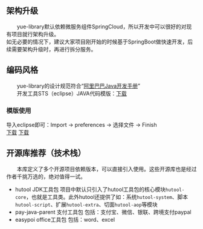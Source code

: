 ## 架构升级
　　yue-library默认依赖微服务组件SpringCloud，所以开发中可以很好的对现有项目就行架构升级。<br>
如无必要的情况下，建议大家项目刚开始的时候基于SpringBoot做快速开发，后续需要架构升级时，再进行拆分服务。

## 编码风格
　　yue-library的设计规范符合“[阿里巴巴Java开发手册](https://gitee.com/yl-yue/yue-library/raw/master/docs/_media/阿里巴巴Java开发手册_v1.4.0_详尽版.pdf)”<br>
　　开发工具STS（eclipse）JAVA代码模版：[下载](https://gitee.com/yl-yue/yue-library/raw/master/docs/_media/STS配置.epf)
### 模版使用
导入eclipse即可：Import -> preferences -> 选择文件 -> Finish <br>
[下载](_media/STS配置.epf)
[下载](/_media/STS配置.epf)

## 开源库推荐（技术栈）
　　本库定义了多个开源项目依赖版本，可以直接引入使用。这些开源库也是经过作者千挑万选的，绝对值得一试。
- hutool JDK工具包 项目中默认只引入了hutool工具包的核心模块`hutool-core`，也就是工具类。此外hutool还提供了如：系统`hutool-system`、脚本`hutool-script`、扩展`hutool-extra`、切面`hutool-aop`等模块
- pay-java-parent 支付工具包 包括：支付宝、微信、银联、跨境支付paypal
- easypoi office工具包 包括：word、excel